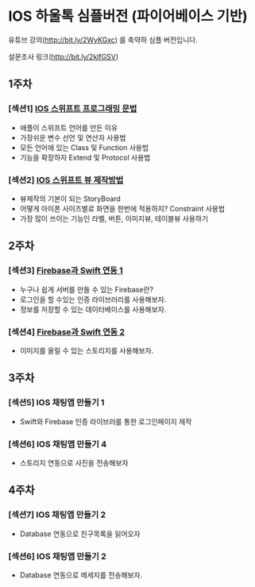 # IOS 하울톡 심플버전 (파이어베이스 기반)
유튜브 강의(http://bit.ly/2WyKGxc) 를 축약하 심플 버전입니다.

설문조사 링크(http://bit.ly/2klfGSV)

## 1주차
### [섹션1] [IOS 스위프트 프로그래밍 문법](https://github.com/you6878/howltalk_ios_simple_version/blob/master/Guide/section_1/index.md)

- 애플이 스위프트 언어를 만든 이유
- 가장쉬운 변수 선언 및 연산자 사용법
- 모든 언어에 있는 Class 및 Function 사용법
- 기능을 확장하자 Extend 및 Protocol 사용법

### [섹션2] [IOS 스위프트 뷰 제작방법](https://github.com/you6878/howltalk_ios_simple_version/blob/master/Guide/section_2/index.md)
- 뷰제작의 기본이 되는 StoryBoard
- 어떻게 아이폰 사이즈별로 화면을 한번에 적용하지? Constraint 사용법
- 가장 많이 쓰이는 기능인 라벨, 버튼, 이미지뷰, 테이블뷰 사용하기

## 2주차
### [섹션3] [Firebase과 Swift 연동 1](https://github.com/you6878/howltalk_ios_simple_version/blob/master/Guide/section_3/index.md)
- 누구나 쉽게 서버를 만들 수 있는 Firebase란?
- 로그인을 할 수있는 인증 라이브러리를 사용해보자.
- 정보를 저장할 수 있는 데이터베이스를 사용해보자.

### [섹션4] [Firebase과 Swift 연동 2](https://github.com/you6878/howltalk_ios_simple_version/blob/master/Guide/section_4/index.md)
- 이미지를 올릴 수 있는 스토리지를 사용해보자.

## 3주차

### [섹션5] IOS 채팅앱 만들기 1
- Swift와 Firebase 인증 라이브러를 통한 로그인페이지 제작

### [섹션6] IOS 채팅앱 만들기 4
- 스토리지 연동으로 사진을 전송해보자

## 4주차

### [섹션7] IOS 채팅앱 만들기 2
- Database 연동으로 친구목록을 읽어오자

### [섹션6] IOS 채팅앱 만들기 2
- Database 연동으로 메세지를 전송해보자.
